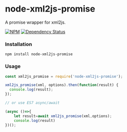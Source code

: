 # node-xml2js-promise
A promise wrapper for xml2js.


[![NPM](https://nodei.co/npm/node-xml2js-promise.png)](https://nodei.co/npm/node-xml2js-promise/)
[![Dependency Status](https://img.shields.io/david/ix64/node-xml2js-promise.svg?style=flat-square)](https://david-dm.org/ix64/node-xml2js-promise)
### Installation

```
npm install node-xml2js-promise
```

### Usage

```javascript
const xml2js_promise = require('node-xml2js-promise');

xml2js_promise(xml, options).then(function(result) {
  console.log(result);
});

// or use ES7 async/await

(async ()=>{
    let result=await xml2js_promise(xml,options);
    console.log(result)
})();
```